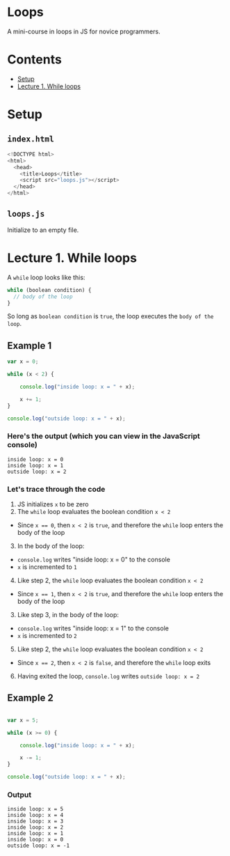 # Loops

A mini-course in loops in JS for novice programmers.

# Contents

- [Setup](#setup)
- [Lecture 1. While loops](#lec1)

# <a name="setup">Setup</a>

## `index.html`

```js
<!DOCTYPE html>
<html>
  <head>
    <title>Loops</title>
    <script src="loops.js"></script>
  </head>
</html>
```

## `loops.js`

Initialize to an empty file.

# <a name="lec1">Lecture 1. While loops</a>

A `while` loop looks like this:

```js
while (boolean condition) {
  // body of the loop
}
```

So long as `boolean condition` is `true`, the loop executes the `body of the loop`.

## Example 1

```js
var x = 0;

while (x < 2) {

    console.log("inside loop: x = " + x);

    x += 1;
}

console.log("outside loop: x = " + x);
```

### Here's the output (which you can view in the JavaScript console)

```
inside loop: x = 0
inside loop: x = 1
outside loop: x = 2
```

### Let's trace through the code

1. JS initializes `x` to be zero
2. The `while` loop evaluates the boolean condition `x < 2`
  - Since `x == 0`, then `x < 2` is `true`, and therefore the `while` loop enters the body of the loop
3. In the body of the loop:
  - `console.log` writes "inside loop: x = 0" to the console
  - `x` is incremented to `1`
4. Like step 2, the `while` loop evaluates the boolean condition `x < 2`
  - Since `x == 1`, then `x < 2` is `true`, and therefore the `while` loop enters the body of the loop
3. Like step 3, in the body of the loop:
  - `console.log` writes "inside loop: x = 1" to the console
  - `x` is incremented to `2`
5. Like step 2, the `while` loop evaluates the boolean condition `x < 2`
  - Since `x == 2`, then `x < 2` is `false`, and therefore the `while` loop exits
6. Having exited the loop, `console.log` writes `outside loop: x = 2`

## Example 2

```js

var x = 5;

while (x >= 0) {

    console.log("inside loop: x = " + x);

    x -= 1;
}

console.log("outside loop: x = " + x);

```
### Output 
```
inside loop: x = 5
inside loop: x = 4
inside loop: x = 3
inside loop: x = 2
inside loop: x = 1
inside loop: x = 0
outside loop: x = -1
```

